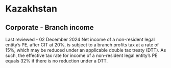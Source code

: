 # Kazakhstan
## Corporate - Branch income
Last reviewed - 02 December 2024
Net income of a non-resident legal entity’s PE, after CIT at 20%, is subject to a branch profits tax at a rate of 15%, which may be reduced under an applicable double tax treaty (DTT). As such, the effective tax rate for income of a non-resident legal entity’s PE equals 32% if there is no reduction under a DTT.
